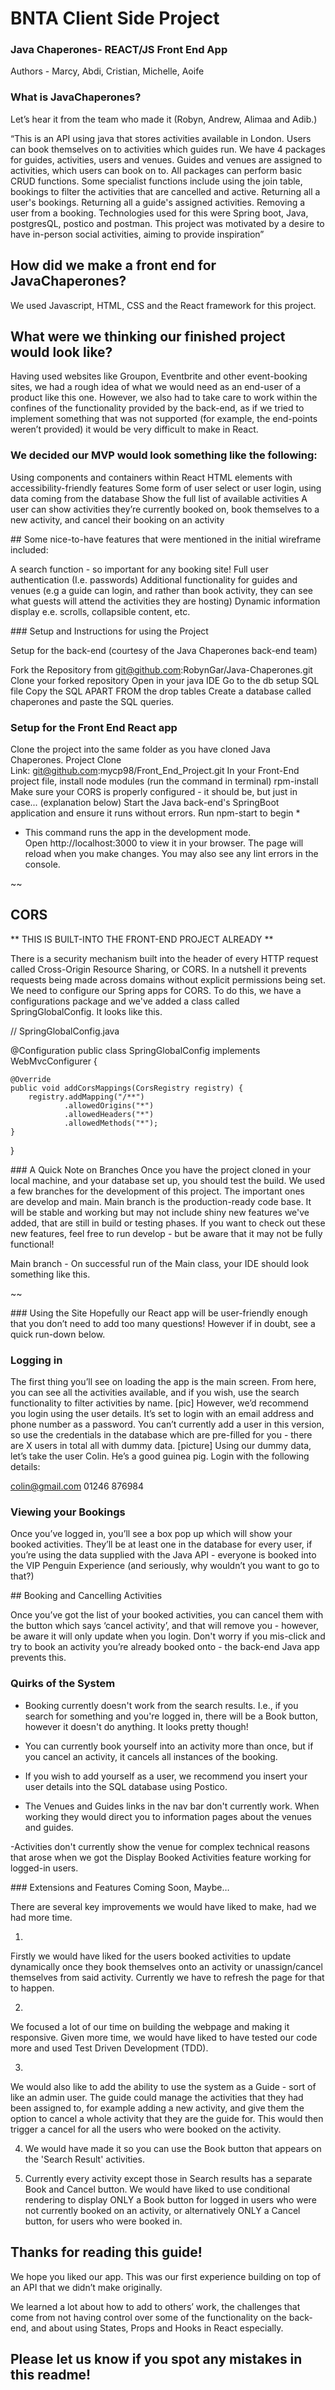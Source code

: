 # BNTA Client Side Project

### Java Chaperones- REACT/JS Front End App

Authors - Marcy, Abdi, Cristian, Michelle, Aoife 

### What is JavaChaperones?

Let’s hear it from the team who made it (Robyn, Andrew, Alimaa and Adib.)

“This is an API using java that stores activities available in London. Users can book themselves on to activities which guides run. We have 4 packages for guides, activities, users and venues. Guides and venues are assigned to activities, which users can book on to. All packages can perform basic CRUD functions. Some specialist functions include using the join table, bookings to filter the activities that are cancelled and active. Returning all a user's bookings. Returning all a guide's assigned activities. Removing a user from a booking.
Technologies used for this were Spring boot, Java, postgresQL, postico and postman.
This project was motivated by a desire to have in-person social activities, aiming to provide inspiration”


## How did we make a front end for JavaChaperones?

We used  Javascript, HTML, CSS and the React framework for this project. 

## What were we thinking our finished project would look like? 

Having used websites like Groupon, Eventbrite and other event-booking sites, we had a rough idea of what we would need as an end-user of a product like this one. 
However, we also had to take care to work within the confines of the functionality provided by the back-end, as if we tried to implement something that was not supported (for example, the end-points weren’t provided) it would be very difficult to make in React. 

### We decided our MVP would look something like the following:

Using components and containers within React 
HTML elements with accessibility-friendly features 
Some form of user select or user login, using data coming from the database 
Show the full list of available activities 
A user can show activities they’re currently booked on, book themselves to a new activity, and cancel their booking on an activity 

## Some nice-to-have features that were mentioned in the initial wireframe included:

A search function - so important for any booking site!
Full user authentication (I.e. passwords)
Additional functionality for guides and venues (e.g a guide can login, and rather than book activity, they can see what guests will attend the activities they are hosting)
Dynamic information display e.e. scrolls, collapsible content, etc. 


### Setup and Instructions for using the Project

Setup for the back-end (courtesy of the Java Chaperones back-end team)

Fork the Repository from git@github.com:RobynGar/Java-Chaperones.git
Clone your forked repository
Open in your java IDE
Go to the db setup SQL file
Copy the SQL APART FROM the drop tables
Create a database called chaperones and paste the SQL queries.

### Setup for the Front End React app

Clone the project into the same folder as you have cloned Java Chaperones. 
    Project Clone Link: git@github.com:mycp98/Front_End_Project.git
In your Front-End project file, install node modules (run the command in terminal) rpm-install
Make sure your CORS is properly configured - it should be, but just in case... (explanation below)
Start the Java back-end's SpringBoot application and ensure it runs without errors. 
Run npm-start to begin *


* This command runs the app in the development mode. Open http://localhost:3000 to view it in your browser.
The page will reload when you make changes. You may also see any lint errors in the console.

~~

## CORS
** THIS IS BUILT-INTO THE FRONT-END PROJECT ALREADY **


There is a security mechanism built into the header of every HTTP request called Cross-Origin Resource Sharing, or CORS. In a nutshell it prevents requests being made across domains without explicit permissions being set. 
We need to configure our Spring apps for CORS.  To do this, we have a configurations package and we've added a class called SpringGlobalConfig. It looks like this.

// SpringGlobalConfig.java

@Configuration
public class SpringGlobalConfig implements WebMvcConfigurer {

    @Override
    public void addCorsMappings(CorsRegistry registry) {
        registry.addMapping("/**")
                .allowedOrigins("*")
                .allowedHeaders("*")
                .allowedMethods("*");
    }

}

### A Quick Note on Branches
Once you have the project cloned in your local machine, and your database set up, you should test the build.
We used a few branches for the development of this project. The important ones are develop and main. 
Main branch is the production-ready code base. It will be stable and working but may not include shiny new features we've added, that are still in build or testing phases. If you want to check out these new features, feel free to run develop - but be aware that it may not be fully functional!

Main branch - On successful run of the Main class, your IDE should look something like this.


~~

### Using the Site
Hopefully our React app will be user-friendly enough that you don’t need to add too many questions! However if in doubt, see a quick run-down below.

### Logging in
The first thing you’ll see on loading the app is the main screen. From here, you can see all the activities available, and if you wish, use the search functionality to filter activities by name. 
[pic]
However, we’d recommend you login using the user details. It’s set to login with an email address and phone number as a password. 
You can’t currently add a user in this version, so use the credentials in the database which are pre-filled for you - there are X users in total all with dummy data. 
[picture]
Using our dummy data, let’s take the user Colin. He’s a good guinea pig. Login with the following details: 

colin@gmail.com
01246 876984

### Viewing your Bookings 

Once you’ve logged in, you’ll see a box pop up which will show your booked activities. They’ll be at least one in the database for every user, if you’re using the data supplied with the Java API - everyone is booked into the VIP Penguin Experience (and seriously, why wouldn’t you want to go to that?)

## Booking and Cancelling Activities

Once you’ve got the list of your booked activities, you can cancel them with the button which says ‘cancel activity’, and that will remove you - however, be aware it will only update when you login. 
Don't worry if you mis-click and try to book an activity you’re already booked onto - the back-end Java app prevents this. 

### Quirks of the System 

- Booking currently doesn't work from the search results. I.e., if you search for something and you're logged in, there will be a Book button, however it doesn't do anything. It looks pretty though! 

- You can currently book yourself into an activity more than once, but if you cancel an activity, it cancels all instances of the booking. 

- If you wish to add yourself as a user, we recommend you insert your user details into the SQL database using Postico. 

- The Venues and Guides links in the nav bar don't currently work. When working they would direct you to information pages about the venues and guides. 

-Activities don't currently show the venue for complex technical reasons that arose when we got the Display Booked Activities feature working for logged-in users.

### Extensions and Features Coming Soon, Maybe…

There are several key improvements we would have liked to make, had we had more time. 

1) 
Firstly we would have liked for the users booked activities to update dynamically once they book themselves onto an activity or unassign/cancel themselves from said activity. Currently we have to refresh the page for that to happen. 

2) 
We focused a lot of our time on building the webpage and making it responsive. Given more time, we would have liked to have tested our code more and used Test Driven Development (TDD).

3) 
We would also like to add the ability to use the system as a Guide - sort of like an admin user. 
The guide could manage the activities that they had been assigned to, for example adding a new activity,  and give them the option to cancel a whole activity that they are the guide for. This would then trigger a cancel for all the users who were booked on the activity.

4) We would have made it so you can use the Book button that appears on the 'Search Result' activities. 

5) Currently every activity except those in Search results has a separate Book and Cancel button. We would have liked to use conditional rendering to display ONLY a Book button for logged in users who were not currently booked on an activity, or alternatively ONLY a Cancel button, for users who were booked in. 


## Thanks for reading this guide!

We hope you liked our app. This was our first experience building on top of an API that we didn’t make originally. 

We learned a lot about how to add to others’ work, the challenges that come from not having control over some of the functionality on the back-end, and about using States, Props and Hooks in React especially. 



## Please let us know if you spot any mistakes in this readme!